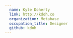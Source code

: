 ```yaml
---
  name: Kyle Doherty
  link: http://kdoh.co
  organization: Metabase
  occupation_title: Designer
  github: kdoh
---
```


